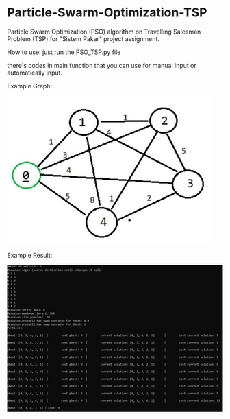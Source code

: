 # Particle-Swarm-Optimization-TSP
Particle Swarm Optimization (PSO) algorithm on Travelling Salesman Problem (TSP) for "Sistem Pakar" project assignment.

How to use:
just run the PSO_TSP.py file

there's codes in main function that you can use for manual input or automatically input.

Example Graph:

![Example Graph](https://github.com/lieahau/Particle-Swarm-Optimization-TSP/blob/master/Example%20Graph.JPG?raw=true)

Example Result:

![Example Result](https://github.com/lieahau/Particle-Swarm-Optimization-TSP/blob/master/Example%20result.JPG?raw=true)
